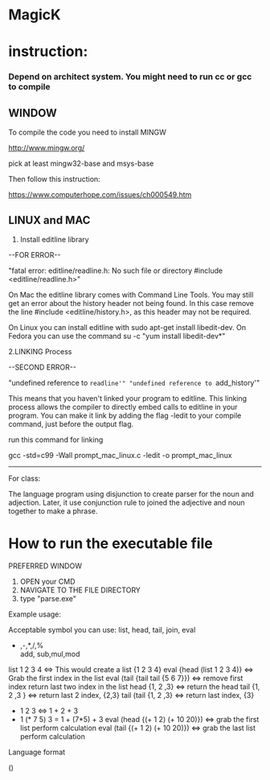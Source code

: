 # MagicK


# instruction:


### Depend on architect system. You might need to run cc or gcc to compile



## WINDOW

To compile the code you need to install MINGW

http://www.mingw.org/

 pick at least mingw32-base and msys-base
 
 Then follow this instruction:
 
 https://www.computerhope.com/issues/ch000549.htm




## LINUX and MAC


1. Install editline library


--FOR ERROR--


"fatal error: editline/readline.h: No such file or directory #include <editline/readline.h>"


On Mac the editline library comes with Command Line Tools. You may still get an error about the history header not being found. In this case remove the line #include <editline/history.h>, as this header may not be required.

On Linux you can install editline with sudo apt-get install libedit-dev. On Fedora you can use the command su -c "yum install libedit-dev*"

2.LINKING Process

--SECOND ERROR--

"undefined reference to `readline'"
"undefined reference to `add_history'"

This means that you haven't linked your program to editline. This linking process allows the compiler to directly embed calls to editline in your program. 
You can make it link by adding the flag -ledit to your compile command, just before the output flag.

run this command for linking

gcc -std=c99 -Wall prompt_mac_linux.c -ledit -o prompt_mac_linux


-----------

For class:

The language program using disjunction to create parser for the noun and adjection. Later, it use conjunction rule to joined the adjective and noun together to make a phrase.



# How to run the executable file

PREFERRED WINDOW 

1. OPEN your CMD 
2. NAVIGATE TO THE FILE DIRECTORY
3. type "parse.exe"

Example usage:

Acceptable symbol you can use:
list, head, tail, join, eval		         
+ ,-,*,/,% 											 
add, sub,mul,mod    
         
		 
list 1 2 3 4 <=> This would create a list {1 2 3 4}
eval {head (list 1 2 3 4)} <=> Grab the first index in the list
eval (tail {tail tail {5 6 7}}) <=> remove first index return last two index in the list
head {1, 2 ,3} <=> return the head
tail {1, 2 ,3 } <=> return last 2 index, {2,3}
tail (tail {1, 2 ,3} <=> return last index, {3}
+ 1 2 3 <=> 1 + 2 + 3
+ 1 (* 7 5) 3 = 1 + (7*5) + 3
eval (head {(+ 1 2) (+ 10 20)}) <=> grab the first list perform calculation
eval (tail {(+ 1 2) (+ 10 20)}) <=> grab the last list perform calculation

Language format

<symbol> <expr> ()

